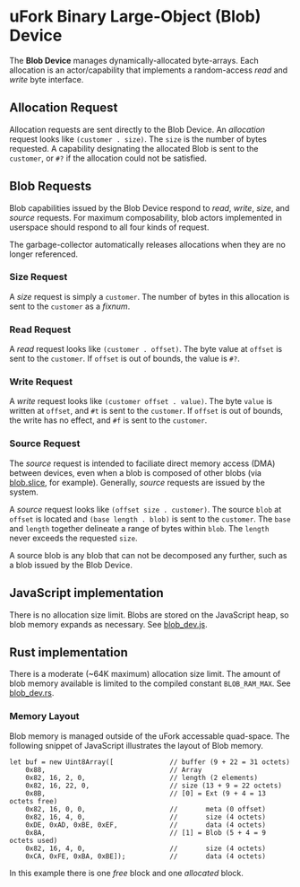 # uFork Binary Large-Object (Blob) Device

The **Blob Device** manages dynamically-allocated byte-arrays.
Each allocation is an actor/capability that implements
a random-access _read_ and _write_ byte interface.

## Allocation Request

Allocation requests are sent directly to the Blob Device.
An _allocation_ request looks like `(customer . size)`.
The `size` is the number of bytes requested.
A capability designating the allocated Blob
is sent to the `customer`,
or `#?` if the allocation could not be satisfied.

## Blob Requests

Blob capabilities issued by the Blob Device respond
to _read_, _write_, _size_, and _source_ requests.
For maximum composability, blob actors implemented in
userspace should respond to all four kinds of request.

The garbage-collector automatically releases allocations
when they are no longer referenced.

### Size Request

A _size_ request is simply a `customer`.
The number of bytes in this allocation
is sent to the `customer` as a _fixnum_.

### Read Request

A _read_ request looks like `(customer . offset)`.
The byte value at `offset` is sent to the `customer`.
If `offset` is out of bounds, the value is `#?`.

### Write Request

A _write_ request looks like `(customer offset . value)`.
The byte `value` is written at `offset`,
and `#t` is sent to the `customer`.
If `offset` is out of bounds, the write has no effect,
and `#f` is sent to the `customer`.

### Source Request

The _source_ request is intended to faciliate
direct memory access (DMA) between devices,
even when a blob is composed of other blobs
(via [blob.slice](../lib/blob.asm), for example).
Generally, _source_ requests are issued by the system.

A _source_ request looks like `(offset size . customer)`.
The source `blob` at `offset` is located and
`(base length . blob)` is sent to the `customer`.
The `base` and `length` together delineate
a range of bytes within `blob`.
The `length` never exceeds the requested `size`.

A source blob is any blob that can not be decomposed
any further, such as a blob issued by the Blob Device.

## JavaScript implementation

There is no allocation size limit.
Blobs are stored on the JavaScript heap,
so blob memory expands as necessary.
See [blob_dev.js](../vm/js/blob_dev.js).

## Rust implementation

There is a moderate (~64K maximum) allocation size limit.
The amount of blob memory available is limited to the
compiled constant `BLOB_RAM_MAX`.
See [blob_dev.rs](../vm/rs/src/blob_dev.rs).

### Memory Layout

Blob memory is managed outside of
the uFork accessable quad-space.
The following snippet of JavaScript
illustrates the layout of Blob memory.

```
let buf = new Uint8Array([              // buffer (9 + 22 = 31 octets)
    0x88,                               // Array
    0x82, 16, 2, 0,                     // length (2 elements)
    0x82, 16, 22, 0,                    // size (13 + 9 = 22 octets)
    0x8B,                               // [0] = Ext (9 + 4 = 13 octets free)
    0x82, 16, 0, 0,                     //       meta (0 offset)
    0x82, 16, 4, 0,                     //       size (4 octets)
    0xDE, 0xAD, 0xBE, 0xEF,             //       data (4 octets)
    0x8A,                               // [1] = Blob (5 + 4 = 9 octets used)
    0x82, 16, 4, 0,                     //       size (4 octets)
    0xCA, 0xFE, 0xBA, 0xBE]);           //       data (4 octets)
```

In this example
there is one _free_ block
and one _allocated_ block.
